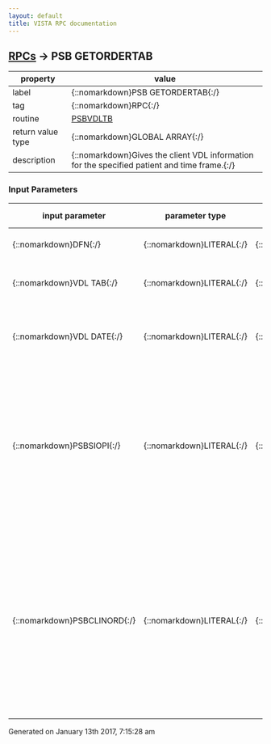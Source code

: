```yaml
---
layout: default
title: VISTA RPC documentation
---
```




## [RPCs](TableOfContent.md) &#8594; PSB GETORDERTAB 

 property | value 
--- | --- 
 label | {::nomarkdown}PSB GETORDERTAB{:/}
 tag | {::nomarkdown}RPC{:/}
 routine | [PSBVDLTB](http://code.osehra.org/dox/Routine_PSBVDLTB_source.html)
 return value type | {::nomarkdown}GLOBAL ARRAY{:/}
 description | {::nomarkdown}Gives the client VDL information for the specified patient and time frame.{:/}

### Input Parameters

| input parameter | parameter type | maximum data length | required | description | 
| --- | --- | --- | --- | --- | 
| {::nomarkdown}DFN{:/} | {::nomarkdown}LITERAL{:/} | {::nomarkdown}30{:/} | {::nomarkdown}true{:/} | {::nomarkdown}The patient IEN from ^DPT.{:/} | 
| {::nomarkdown}VDL TAB{:/} | {::nomarkdown}LITERAL{:/} | {::nomarkdown}30{:/} | {::nomarkdown}true{:/} | {::nomarkdown}The tab from the VDL that is being requested.{:/} | 
| {::nomarkdown}VDL DATE{:/} | {::nomarkdown}LITERAL{:/} | {::nomarkdown}30{:/} | {::nomarkdown}true{:/} | {::nomarkdown}The date of the requested data.  If not passed then current date/time areused.{:/} | 
| {::nomarkdown}PSBSIOPI{:/} | {::nomarkdown}LITERAL{:/} | {::nomarkdown}1{:/} | {::nomarkdown}true{:/} | {::nomarkdown} This parameter is a true/false flag (1/0).  If true use the new SI/OP Wp fields and return data in the Results array to the GUI Client.   The field is not required, so a null will convert into a 0, for false, making this backwards compatible.{:/} | 
| {::nomarkdown}PSBCLINORD{:/} | {::nomarkdown}LITERAL{:/} | {::nomarkdown}1{:/} | {::nomarkdown}true{:/} | {::nomarkdown}This parameter is a True/False flag (1/0).  If true, then return onlyClinic Orders and not Inpatient Medication orders to BCMA, else if false, return only Inpatient Medication orders to BCMA. The field is not required, so a null will convert into a 0, for a default false value, making this backwards compatible.{:/} | 




 Generated on January 13th 2017, 7:15:28 am
